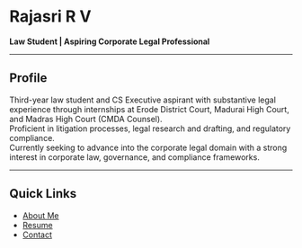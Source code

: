 # Rajasri R V
**Law Student | Aspiring Corporate Legal Professional**

---

## Profile
Third-year law student and CS Executive aspirant with substantive legal experience through internships at Erode District Court, Madurai High Court, and Madras High Court (CMDA Counsel).  
Proficient in litigation processes, legal research and drafting, and regulatory compliance.  
Currently seeking to advance into the corporate legal domain with a strong interest in corporate law, governance, and compliance frameworks.

---

## Quick Links
- [About Me](about.md)
- [Resume](resume.md)
- [Contact](contact.md)
